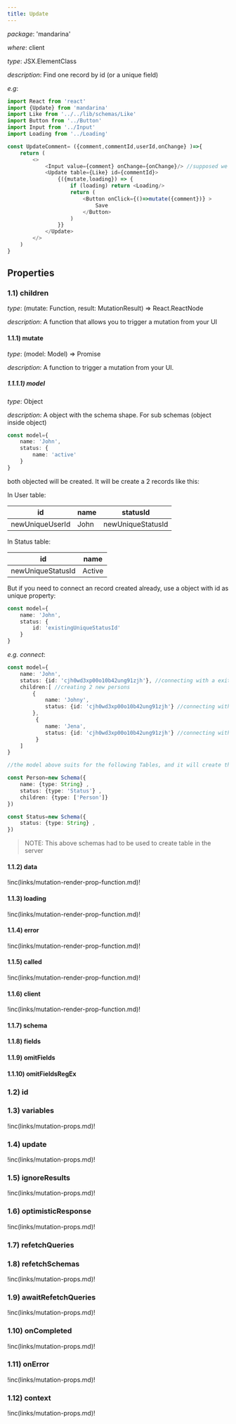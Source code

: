 ```yaml
---
title: Update
---
```



*package*: 'mandarina'

*where*: client 

*type*: JSX.ElementClass

*description*: Find one record by id (or a unique field)

*e.g*:


```typescript jsx
import React from 'react'
import {Update} from 'mandarina'
import Like from '../../lib/schemas/Like'
import Button from '../Button'
import Input from '../Input'
import Loading from '../Loading'

const UpdateComment= ({comment,commentId,userId,onChange} )=>{
    return (
        <>
            <Input value={comment} onChange={onChange}/> //supposed we are handling value state in the parent component
            <Update table={Like} id={commentId}>
                {({mutate,loading}) => {
                    if (loading) return <Loading/>
                    return (
                        <Button onClick={()=>mutate({comment})} >
                            Save
                        </Button>
                    )
                }}
            </Update>
        </>
    )
}

```

## Properties


### 1.1) children

*type*:  (mutate: Function, result: MutationResult) => React.ReactNode

*description*: A function that allows you to trigger a mutation from your UI

#### 1.1.1) mutate

*type*: (model: Model) => Promise

*description*: A function to trigger a mutation from your UI. 

##### 1.1.1.1) model

*type*: Object

*description*: A object with the schema shape. 
For sub schemas (object inside object) 
```typescript
const model={
    name: 'John',
    status: {
        name: 'active'
    }
}
```
both objected will be created. 
It will be create a 2 records like this:

In User table:

|id|name|statusId|
|---|---|---|
| newUniqueUserId|John|newUniqueStatusId|

In Status table:

|id|name|
|---|---|
| newUniqueStatusId|Active|

But if you need to connect an record created already, use a object with id as unique property:
```typescript
const model={
    name: 'John',
    status: {
        id: 'existingUniqueStatusId'
    }
}
```

*e.g. connect*:

```typescript jsx
const model={
    name: 'John',
    status: {id: 'cjh0wd3xp00o10b42ung91zjh'}, //connecting with a exiting status
    children:[ //creating 2 new persons
        {
            name: 'Johny',
            status: {id: 'cjh0wd3xp00o10b42ung91zjh'} //connecting with a exiting status
        },
         {
            name: 'Jena',
            status: {id: 'cjh0wd3xp00o10b42ung91zjh'} //connecting with a exiting status
         }
    ]
}

//the model above suits for the following Tables, and it will create three persons (John, Johny, Jena) and connected then to status 'cjh0wd3xp00o10b42ung91zjh'

const Person=new Schema({
    name: {type: String} ,
    status: {type: 'Status'} ,
    children: {type: ['Person']}
})

const Status=new Schema({
    status: {type: String} ,
})

```
<blockquote>
NOTE: This above schemas had to be used to create table in the server
</blockquote>

#### 1.1.2) data
!inc(links/mutation-render-prop-function.md)!
#### 1.1.3) loading
!inc(links/mutation-render-prop-function.md)!
#### 1.1.4) error
!inc(links/mutation-render-prop-function.md)!
#### 1.1.5) called
!inc(links/mutation-render-prop-function.md)!
#### 1.1.6) client
!inc(links/mutation-render-prop-function.md)!
#### 1.1.7) schema
#### 1.1.8) fields
#### 1.1.9) omitFields 
#### 1.1.10) omitFieldsRegEx

### 1.2) id

### 1.3) variables
!inc(links/mutation-props.md)!
### 1.4) update
!inc(links/mutation-props.md)!
### 1.5) ignoreResults
!inc(links/mutation-props.md)!
### 1.6) optimisticResponse
!inc(links/mutation-props.md)!
### 1.7) refetchQueries
### 1.8) refetchSchemas
!inc(links/mutation-props.md)!
### 1.9) awaitRefetchQueries
!inc(links/mutation-props.md)!
### 1.10) onCompleted
!inc(links/mutation-props.md)!
### 1.11) onError
!inc(links/mutation-props.md)!
### 1.12) context
!inc(links/mutation-props.md)!


